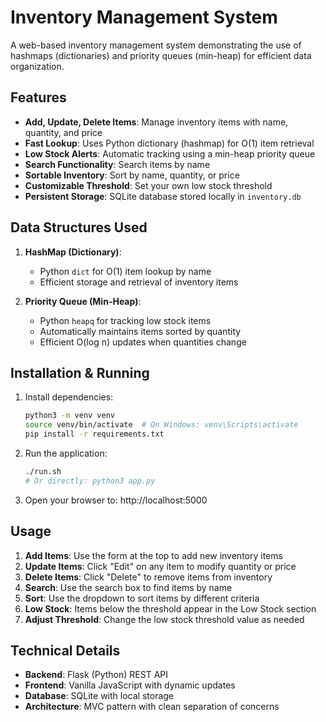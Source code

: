 # Inventory Management System

A web-based inventory management system demonstrating the use of hashmaps (dictionaries) and priority queues (min-heap) for efficient data organization.

## Features

- **Add, Update, Delete Items**: Manage inventory items with name, quantity, and price
- **Fast Lookup**: Uses Python dictionary (hashmap) for O(1) item retrieval
- **Low Stock Alerts**: Automatic tracking using a min-heap priority queue
- **Search Functionality**: Search items by name
- **Sortable Inventory**: Sort by name, quantity, or price
- **Customizable Threshold**: Set your own low stock threshold
- **Persistent Storage**: SQLite database stored locally in `inventory.db`

## Data Structures Used

1. **HashMap (Dictionary)**: 
   - Python `dict` for O(1) item lookup by name
   - Efficient storage and retrieval of inventory items

2. **Priority Queue (Min-Heap)**:
   - Python `heapq` for tracking low stock items
   - Automatically maintains items sorted by quantity
   - Efficient O(log n) updates when quantities change

## Installation & Running

1. Install dependencies:
   ```bash
   python3 -m venv venv
   source venv/bin/activate  # On Windows: venv\Scripts\activate
   pip install -r requirements.txt
   ```

2. Run the application:
   ```bash
   ./run.sh
   # Or directly: python3 app.py
   ```

3. Open your browser to: http://localhost:5000

## Usage

1. **Add Items**: Use the form at the top to add new inventory items
2. **Update Items**: Click "Edit" on any item to modify quantity or price
3. **Delete Items**: Click "Delete" to remove items from inventory
4. **Search**: Use the search box to find items by name
5. **Sort**: Use the dropdown to sort items by different criteria
6. **Low Stock**: Items below the threshold appear in the Low Stock section
7. **Adjust Threshold**: Change the low stock threshold value as needed

## Technical Details

- **Backend**: Flask (Python) REST API
- **Frontend**: Vanilla JavaScript with dynamic updates
- **Database**: SQLite with local storage
- **Architecture**: MVC pattern with clean separation of concerns